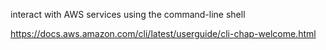 interact with AWS services using the command-line shell


https://docs.aws.amazon.com/cli/latest/userguide/cli-chap-welcome.html